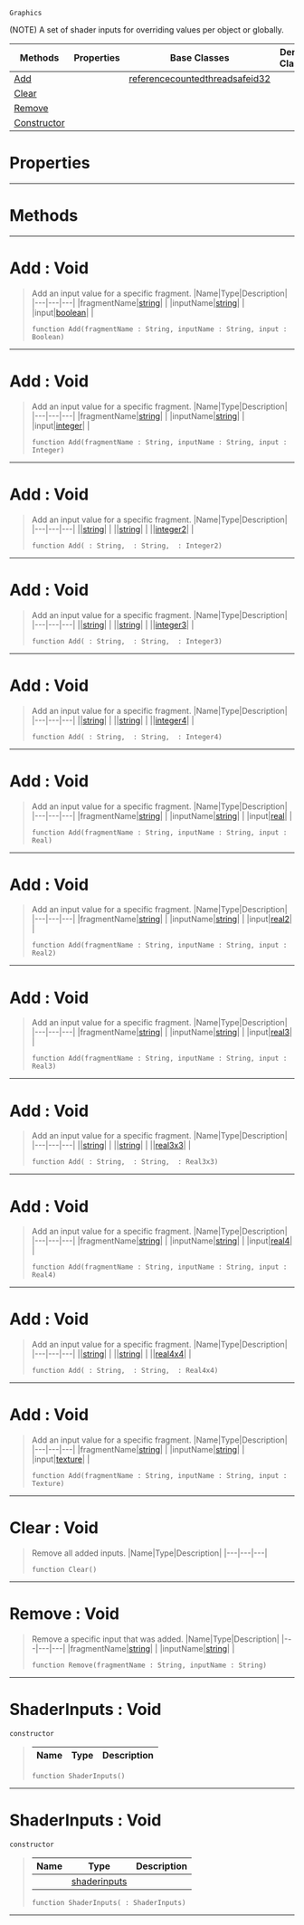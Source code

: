  `Graphics`

(NOTE) A set of shader inputs for overriding values per object or globally.

|Methods|Properties|Base Classes|Derived Classes|
|---|---|---|---|
|[ Add](https://github.com/ArendDanielek/ZeroDocsTest/blob/master/code_reference/class_reference/shaderinputs.markdown#add-void)| |[referencecountedthreadsafeid32](https://github.com/ArendDanielek/ZeroDocsTest/blob/master/code_reference/class_reference/referencecountedthreadsafeid32.markdown)| |
|[ Clear](https://github.com/ArendDanielek/ZeroDocsTest/blob/master/code_reference/class_reference/shaderinputs.markdown#clear-void)| | | |
|[ Remove](https://github.com/ArendDanielek/ZeroDocsTest/blob/master/code_reference/class_reference/shaderinputs.markdown#remove-void)| | | |
|[ Constructor](https://github.com/ArendDanielek/ZeroDocsTest/blob/master/code_reference/class_reference/shaderinputs.markdown#shaderinputs-void)| | | |


 #  Properties


---  
 #  Methods


---  
 #  Add : Void

> Add an input value for a specific fragment.
> |Name|Type|Description|
> |---|---|---|
> |fragmentName|[string](https://github.com/ArendDanielek/ZeroDocsTest/blob/master/code_reference/zilch_base_types/string.markdown)| |
> |inputName|[string](https://github.com/ArendDanielek/ZeroDocsTest/blob/master/code_reference/zilch_base_types/string.markdown)| |
> |input|[boolean](https://github.com/ArendDanielek/ZeroDocsTest/blob/master/code_reference/zilch_base_types/boolean.markdown)| |
> ``` lang=cpp, name=Zilch
> function Add(fragmentName : String, inputName : String, input : Boolean)
> ``` 


---  
 #  Add : Void

> Add an input value for a specific fragment.
> |Name|Type|Description|
> |---|---|---|
> |fragmentName|[string](https://github.com/ArendDanielek/ZeroDocsTest/blob/master/code_reference/zilch_base_types/string.markdown)| |
> |inputName|[string](https://github.com/ArendDanielek/ZeroDocsTest/blob/master/code_reference/zilch_base_types/string.markdown)| |
> |input|[integer](https://github.com/ArendDanielek/ZeroDocsTest/blob/master/code_reference/zilch_base_types/integer.markdown)| |
> ``` lang=cpp, name=Zilch
> function Add(fragmentName : String, inputName : String, input : Integer)
> ``` 


---  
 #  Add : Void

> Add an input value for a specific fragment.
> |Name|Type|Description|
> |---|---|---|
> ||[string](https://github.com/ArendDanielek/ZeroDocsTest/blob/master/code_reference/zilch_base_types/string.markdown)| |
> ||[string](https://github.com/ArendDanielek/ZeroDocsTest/blob/master/code_reference/zilch_base_types/string.markdown)| |
> ||[integer2](https://github.com/ArendDanielek/ZeroDocsTest/blob/master/code_reference/zilch_base_types/integer2.markdown)| |
> ``` lang=cpp, name=Zilch
> function Add( : String,  : String,  : Integer2)
> ``` 


---  
 #  Add : Void

> Add an input value for a specific fragment.
> |Name|Type|Description|
> |---|---|---|
> ||[string](https://github.com/ArendDanielek/ZeroDocsTest/blob/master/code_reference/zilch_base_types/string.markdown)| |
> ||[string](https://github.com/ArendDanielek/ZeroDocsTest/blob/master/code_reference/zilch_base_types/string.markdown)| |
> ||[integer3](https://github.com/ArendDanielek/ZeroDocsTest/blob/master/code_reference/zilch_base_types/integer3.markdown)| |
> ``` lang=cpp, name=Zilch
> function Add( : String,  : String,  : Integer3)
> ``` 


---  
 #  Add : Void

> Add an input value for a specific fragment.
> |Name|Type|Description|
> |---|---|---|
> ||[string](https://github.com/ArendDanielek/ZeroDocsTest/blob/master/code_reference/zilch_base_types/string.markdown)| |
> ||[string](https://github.com/ArendDanielek/ZeroDocsTest/blob/master/code_reference/zilch_base_types/string.markdown)| |
> ||[integer4](https://github.com/ArendDanielek/ZeroDocsTest/blob/master/code_reference/zilch_base_types/integer4.markdown)| |
> ``` lang=cpp, name=Zilch
> function Add( : String,  : String,  : Integer4)
> ``` 


---  
 #  Add : Void

> Add an input value for a specific fragment.
> |Name|Type|Description|
> |---|---|---|
> |fragmentName|[string](https://github.com/ArendDanielek/ZeroDocsTest/blob/master/code_reference/zilch_base_types/string.markdown)| |
> |inputName|[string](https://github.com/ArendDanielek/ZeroDocsTest/blob/master/code_reference/zilch_base_types/string.markdown)| |
> |input|[real](https://github.com/ArendDanielek/ZeroDocsTest/blob/master/code_reference/zilch_base_types/real.markdown)| |
> ``` lang=cpp, name=Zilch
> function Add(fragmentName : String, inputName : String, input : Real)
> ``` 


---  
 #  Add : Void

> Add an input value for a specific fragment.
> |Name|Type|Description|
> |---|---|---|
> |fragmentName|[string](https://github.com/ArendDanielek/ZeroDocsTest/blob/master/code_reference/zilch_base_types/string.markdown)| |
> |inputName|[string](https://github.com/ArendDanielek/ZeroDocsTest/blob/master/code_reference/zilch_base_types/string.markdown)| |
> |input|[real2](https://github.com/ArendDanielek/ZeroDocsTest/blob/master/code_reference/zilch_base_types/real2.markdown)| |
> ``` lang=cpp, name=Zilch
> function Add(fragmentName : String, inputName : String, input : Real2)
> ``` 


---  
 #  Add : Void

> Add an input value for a specific fragment.
> |Name|Type|Description|
> |---|---|---|
> |fragmentName|[string](https://github.com/ArendDanielek/ZeroDocsTest/blob/master/code_reference/zilch_base_types/string.markdown)| |
> |inputName|[string](https://github.com/ArendDanielek/ZeroDocsTest/blob/master/code_reference/zilch_base_types/string.markdown)| |
> |input|[real3](https://github.com/ArendDanielek/ZeroDocsTest/blob/master/code_reference/zilch_base_types/real3.markdown)| |
> ``` lang=cpp, name=Zilch
> function Add(fragmentName : String, inputName : String, input : Real3)
> ``` 


---  
 #  Add : Void

> Add an input value for a specific fragment.
> |Name|Type|Description|
> |---|---|---|
> ||[string](https://github.com/ArendDanielek/ZeroDocsTest/blob/master/code_reference/zilch_base_types/string.markdown)| |
> ||[string](https://github.com/ArendDanielek/ZeroDocsTest/blob/master/code_reference/zilch_base_types/string.markdown)| |
> ||[real3x3](https://github.com/ArendDanielek/ZeroDocsTest/blob/master/code_reference/zilch_base_types/real3x3.markdown)| |
> ``` lang=cpp, name=Zilch
> function Add( : String,  : String,  : Real3x3)
> ``` 


---  
 #  Add : Void

> Add an input value for a specific fragment.
> |Name|Type|Description|
> |---|---|---|
> |fragmentName|[string](https://github.com/ArendDanielek/ZeroDocsTest/blob/master/code_reference/zilch_base_types/string.markdown)| |
> |inputName|[string](https://github.com/ArendDanielek/ZeroDocsTest/blob/master/code_reference/zilch_base_types/string.markdown)| |
> |input|[real4](https://github.com/ArendDanielek/ZeroDocsTest/blob/master/code_reference/zilch_base_types/real4.markdown)| |
> ``` lang=cpp, name=Zilch
> function Add(fragmentName : String, inputName : String, input : Real4)
> ``` 


---  
 #  Add : Void

> Add an input value for a specific fragment.
> |Name|Type|Description|
> |---|---|---|
> ||[string](https://github.com/ArendDanielek/ZeroDocsTest/blob/master/code_reference/zilch_base_types/string.markdown)| |
> ||[string](https://github.com/ArendDanielek/ZeroDocsTest/blob/master/code_reference/zilch_base_types/string.markdown)| |
> ||[real4x4](https://github.com/ArendDanielek/ZeroDocsTest/blob/master/code_reference/zilch_base_types/real4x4.markdown)| |
> ``` lang=cpp, name=Zilch
> function Add( : String,  : String,  : Real4x4)
> ``` 


---  
 #  Add : Void

> Add an input value for a specific fragment.
> |Name|Type|Description|
> |---|---|---|
> |fragmentName|[string](https://github.com/ArendDanielek/ZeroDocsTest/blob/master/code_reference/zilch_base_types/string.markdown)| |
> |inputName|[string](https://github.com/ArendDanielek/ZeroDocsTest/blob/master/code_reference/zilch_base_types/string.markdown)| |
> |input|[texture](https://github.com/ArendDanielek/ZeroDocsTest/blob/master/code_reference/class_reference/texture.markdown)| |
> ``` lang=cpp, name=Zilch
> function Add(fragmentName : String, inputName : String, input : Texture)
> ``` 


---  
 #  Clear : Void

> Remove all added inputs.
> |Name|Type|Description|
> |---|---|---|
> ``` lang=cpp, name=Zilch
> function Clear()
> ``` 


---  
 #  Remove : Void

> Remove a specific input that was added.
> |Name|Type|Description|
> |---|---|---|
> |fragmentName|[string](https://github.com/ArendDanielek/ZeroDocsTest/blob/master/code_reference/zilch_base_types/string.markdown)| |
> |inputName|[string](https://github.com/ArendDanielek/ZeroDocsTest/blob/master/code_reference/zilch_base_types/string.markdown)| |
> ``` lang=cpp, name=Zilch
> function Remove(fragmentName : String, inputName : String)
> ``` 


---  
 #  ShaderInputs : Void

 `constructor`

> 
> |Name|Type|Description|
> |---|---|---|
> ``` lang=cpp, name=Zilch
> function ShaderInputs()
> ``` 


---  
 #  ShaderInputs : Void

 `constructor`

> 
> |Name|Type|Description|
> |---|---|---|
> ||[shaderinputs](https://github.com/ArendDanielek/ZeroDocsTest/blob/master/code_reference/class_reference/shaderinputs.markdown)| |
> ``` lang=cpp, name=Zilch
> function ShaderInputs( : ShaderInputs)
> ``` 


---  
 
  
  
  
  
  
  
  

 